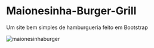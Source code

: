 # Maionesinha-Burger-Grill
Um site bem simples de hamburgueria feito em Bootstrap

![maionesinhaburger](https://user-images.githubusercontent.com/78752003/181665270-206bd869-76fc-472f-b04a-b80c92d2bbd1.jpg)
